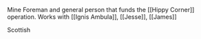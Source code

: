 Mine Foreman and general person that funds the [[Hippy Corner]] operation. Works with [[Ignis Ambula]], [[Jesse]], [[James]]

Scottish

